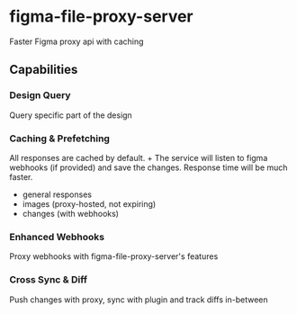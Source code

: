# figma-file-proxy-server
Faster Figma proxy api with caching


## Capabilities

### Design Query
Query specific part of the design


### Caching & Prefetching
All responses are cached by default. + The service will listen to figma webhooks (if provided) and save the changes.
Response time will be much faster.

- general responses
- images (proxy-hosted, not expiring)
- changes (with webhooks)


### Enhanced Webhooks
Proxy webhooks with figma-file-proxy-server's features

### Cross Sync & Diff
Push changes with proxy, sync with plugin and track diffs in-between 
